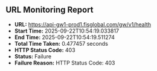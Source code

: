 ## URL Monitoring Report

- **URL:** https://api-gw1-prod1.fisglobal.com/gw/v1/health
- **Start Time:** 2025-09-22T10:54:19.033817
- **End Time:** 2025-09-22T10:54:19.511274
- **Total Time Taken:** 0.477457 seconds
- **HTTP Status Code:** 403
- **Status:** Failure
- **Failure Reason:** HTTP Status Code: 403
